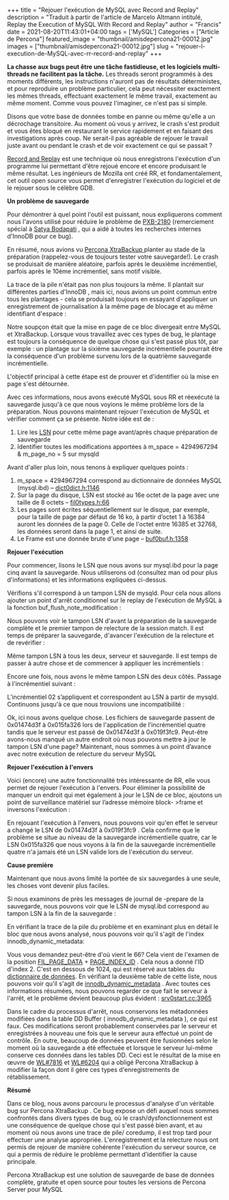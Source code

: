 ﻿+++
title = "Rejouer l'exécution de MySQL avec Record and Replay"
description = "Traduit à partir de l'article de Marcelo Altmann intitulé, Replay the Execution of MySQL With Record and Replay"
author = "Francis"
date = 2021-08-20T11:43:01+04:00
tags = ['MySQL']
Categories = ["Article de Percona"]
featured_image = "thumbnail/amisdepercona21-00012.jpg"
images = ["thumbnail/amisdepercona21-00012.jpg"]
slug = "rejouer-l-execution-de-MySQL-avec-rr-record-and-replay"
+++



**La chasse aux bugs peut être une tâche fastidieuse, et les logiciels multi-threads ne facilitent pas la tâche.** Les threads seront programmés à des moments différents, les instructions n'auront pas de résultats déterministes, et pour reproduire un problème particulier, cela peut nécessiter exactement les mêmes threads, effectuant exactement le même travail, exactement au même moment. Comme vous pouvez l'imaginer, ce n'est pas si simple.

Disons que votre base de données tombe en panne ou même qu'elle a un décrochage transitoire. Au moment où vous y arrivez, le crash s'est produit et vous êtes bloqué en restaurant le service rapidement et en faisant des investigations après coup. Ne serait-il pas agréable de rejouer le travail juste avant ou pendant le crash et de voir exactement ce qui se passait ?

[Record and Replay](https://rr-project.org/) est une technique où nous enregistrons l'exécution d'un programme lui permettant d'être rejoué encore et encore produisant le même résultat. Les ingénieurs de Mozilla ont créé RR, et fondamentalement, cet outil open source vous permet d'enregistrer l'exécution du logiciel et de le rejouer sous le célèbre GDB. 

**Un problème de sauvegarde**

Pour démontrer à quel point l'outil est puissant, nous expliquerons comment nous l'avons utilisé pour réduire le problème de [PXB-2180](https://jira.percona.com/browse/PXB-2180) (remerciement spécial à [Satya Bodapati](https://www.percona.com/blog/author/satya-bodapati/) , qui a aidé à toutes les recherches internes d'InnoDB pour ce bug).

En résumé, nous avions vu [Percona XtraBackup ](https://www.percona.com/software/mysql-database/percona-xtrabackup) planter au stade de la préparation (rappelez-vous de toujours tester votre sauvegarde!). Le crash se produisait de manière aléatoire, parfois après le deuxième incrémentiel, parfois après le 10ème incrémentiel, sans motif visible.

La trace de la pile n'était pas non plus toujours la même. Il plantait sur différentes parties d'InnoDB , mais ici, nous avions un point commun entre tous les plantages - cela se produisait toujours en essayant d'appliquer un enregistrement de journalisation à la même page de blocage et au même identifiant d'espace :

Notre soupçon était que la mise en page de ce bloc divergeait entre MySQL et XtraBackup. Lorsque vous travaillez avec ces types de bug, le plantage est toujours la conséquence de quelque chose qui s'est passé plus tôt, par exemple : un plantage sur la sixième sauvegarde incrémentielle pourrait être la conséquence d'un problème survenu lors de la quatrième sauvegarde incrémentielle.

L'objectif principal à cette étape est de prouver et d'identifier où la mise en page s'est détournée.

Avec ces informations, nous avons exécuté MySQL sous RR et réexécuté la sauvegarde jusqu'à ce que nous voyions le même problème lors de la préparation. Nous pouvons maintenant rejouer l'exécution de MySQL et vérifier comment ça se présente. Notre idée est de : 

1. Lire les [LSN](https://dev.mysql.com/doc/refman/8.0/en/glossary.html%23glos_lsn#glos_lsn) pour cette même page avant/après chaque préparation de sauvegarde
1. Identifier toutes les modifications apportées à m\_space = 4294967294 & m\_page\_no = 5 sur mysqld

Avant d'aller plus loin, nous tenons à expliquer quelques points :

1. m\_space = 4294967294 correspond au dictionnaire de données MySQL (mysql.ibd) – [dict0dict.h:1146](https://github.com/percona/percona-server/blob/Percona-Server-8.0.22-13/storage/innobase/include/dict0dict.h%23L1146#L1146)
1. Sur la page du disque, LSN est stocké au 16e octet de la page avec une taille de 8 octets – [fil0types.h:66](https://github.com/percona/percona-server/blob/Percona-Server-8.0.22-13/storage/innobase/include/fil0types.h%23L66#L66) 
1. Les pages sont écrites séquentiellement sur le disque, par exemple, pour la taille de page par défaut de 16 ko, à partir d’octet 1 à 16384 auront les données de la page 0. Celle de l'octet entre 16385 et 32768, les données seront dans la page 1, et ainsi de suite.
1. Le Frame est une donnée brute d'une page – [buf0buf.h:1358](https://github.com/percona/percona-server/blob/Percona-Server-8.0.22-13/storage/innobase/include/buf0buf.h%23L1358#L1358)

**Rejouer l'exécution**

Pour commencer, lisons le LSN que nous avons sur mysql.ibd pour la page cinq avant la sauvegarde. Nous utiliserons od (consultez man od pour plus d'informations) et les informations expliquées ci-dessus.

Vérifions s'il correspond à un tampon LSN de mysqld. Pour cela nous allons ajouter un point d'arrêt conditionnel sur le replay de l'exécution de MySQL à la fonction buf\_flush\_note\_modification : 

Nous pouvons voir le tampon LSN d'avant la préparation de la sauvegarde complète et le premier tampon de relecture de la session match. Il est temps de préparer la sauvegarde, d'avancer l'exécution de la relecture et de revérifier :

Même tampon LSN à tous les deux, serveur et sauvegarde. Il est temps de passer à autre chose et de commencer à appliquer les incrémentiels :

Encore une fois, nous avons le même tampon LSN des deux côtés. Passage à l'incrémentiel suivant :

L’incrémentiel 02 s’appliquent et correspondent au LSN à partir de mysqld. Continuons jusqu'à ce que nous trouvions une incompatibilité :

Ok, ici nous avons quelque chose. Les fichiers de sauvegarde passent de 0x01474d3f à 0x015fa326 lors de l'application de l’incrémentiel quatre tandis que le serveur est passé de 0x01474d3f à 0x019f3fc9. Peut-être avons-nous manqué un autre endroit où nous pouvons mettre à jour le tampon LSN d'une page? Maintenant, nous sommes à un point d’avance avec notre exécution de relecture du serveur MySQL

**Rejouer l'exécution à l'envers**

Voici (encore) une autre fonctionnalité très intéressante de RR, elle vous permet de rejouer l'exécution à l'envers. Pour éliminer la possibilité de manquer un endroit qui met également à jour le LSN de ce bloc, ajoutons un point de surveillance matériel sur l’adresse mémoire block- >frame et inversons l'exécution :

En rejouant l'exécution à l'envers, nous pouvons voir qu'en effet le serveur a changé le LSN de 0x01474d3f à 0x019f3fc9 . Cela confirme que le problème se situe au niveau de la sauvegarde incrémentielle quatre, car le LSN 0x015fa326 que nous voyons à la fin de la sauvegarde incrémentielle quatre n'a jamais été un LSN valide lors de l'exécution du serveur.

**Cause première**

Maintenant que nous avons limité la portée de six sauvegardes à une seule, les choses vont devenir plus faciles.

Si nous examinons de près les messages de journal de -prepare de la sauvegarde, nous pouvons voir que le LSN de mysql.ibd correspond au tampon LSN à la fin de la sauvegarde :

En vérifiant la trace de la pile du problème et en examinant plus en détail le bloc que nous avons analysé, nous pouvons voir qu'il s'agit de l'index innodb\_dynamic\_metadata:

Vous vous demandez peut-être d'où vient le 66? Cela vient de l'examen de la position [FIL_PAGE_DATA](https://github.com/percona/percona-server/blob/Percona-Server-8.0.22-13/storage/innobase/include/fil0types.h%23L114#L114) + [PAGE_INDEX_ID](https://github.com/percona/percona-server/blob/Percona-Server-8.0.22-13/storage/innobase/include/page0types.h%23L83#L83) . Cela nous a donné l'ID d'index 2. C'est en dessous de 1024, qui est réservé aux tables du [dictionnaire de données](https://github.com/percona/percona-xtrabackup/blob/8.0/storage/innobase/include/dict0dd.h%23L82#L82). En vérifiant la deuxième table de cette liste, nous pouvons voir qu'il s'agit de [innodb_dynamic_metadata](https://github.com/percona/percona-server/blob/Percona-Server-8.0.22-13/storage/innobase/include/dict0dd.h%23L276#L276) . Avec toutes ces informations résumées, nous pouvons regarder ce que fait le serveur à l'arrêt, et le problème devient beaucoup plus évident : [srv0start.cc:3965](https://github.com/percona/percona-server/blob/Percona-Server-8.0.22-13/storage/innobase/srv/srv0start.cc%23L3965#L3965)

Dans le cadre du processus d'arrêt, nous conservons les métadonnées modifiées dans la table DD Buffer ( innodb\_dynamic\_metadata ), ce qui est faux. Ces modifications seront probablement conservées par le serveur et enregistrées à nouveau une fois que le serveur aura effectué un point de contrôle. En outre, beaucoup de données peuvent être fusionnées selon le moment où la sauvegarde a été effectuée et lorsque le serveur lui-même conserve ces données dans les tables DD. Ceci est le résultat de la mise en œuvre de [WL#7816](https://dev.mysql.com/worklog/task/%3Fid%3D7816) et [WL#6204](https://dev.mysql.com/worklog/task/%3Fid%3D6204) qui a obligé Percona XtraBackup à modifier la façon dont il gère ces types d'enregistrements de rétablissement.

**Résumé**

Dans ce blog, nous avons parcouru le processus d'analyse d'un véritable bug sur Percona XtraBackup . Ce bug expose un défi auquel nous sommes confrontés dans divers types de bug, où le crash/dysfonctionnement est une conséquence de quelque chose qui s'est passé bien avant, et au moment où nous avons une trace de pile/ coredump, il est trop tard pour effectuer une analyse appropriée. L'enregistrement et la relecture nous ont permis de rejouer de manière cohérente l'exécution du serveur source, ce qui a permis de réduire le problème permettant d’identifier la cause principale.

Percona XtraBackup est une solution de sauvegarde de base de données complète, gratuite et open source pour toutes les versions de Percona Server pour MySQL 

